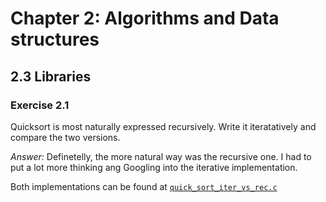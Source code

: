 # Chapter 2: Algorithms and Data structures

## 2.3 Libraries

### Exercise 2.1

Quicksort is most naturally expressed recursively. Write it iteratatively and compare the two versions.

_Answer:_ Definetelly, the more natural way was the recursive one. I had to put a lot more thinking ang Googling into the iterative implementation.

Both implementations can be found at [`quick_sort_iter_vs_rec.c`](quick_sort_iter_vs_rec.c)
